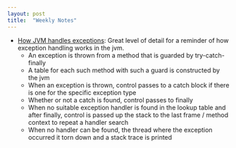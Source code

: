 ```yaml
---
layout: post
title:  "Weekly Notes"
---
```


* [How JVM handles exceptions](https://foojay.io/today/how-jvm-handles-exceptions/): Great level of detail for a reminder of how exception handling works in the jvm.
  * An exception is thrown from a method that is guarded by try-catch-finally
  * A table for each such method with such a guard is constructed by the jvm
  * When an exception is thrown, control passes to a catch block if there is one for the specific exception type
  * Whether or not a catch is found, control passes to finally
  * When no suitable exception handler is found in the lookup table and after finally, control is passed up the stack to the last frame / method context to repeat a handler search
  * When no handler can be found, the thread where the exception occurred it torn down and a stack trace is printed